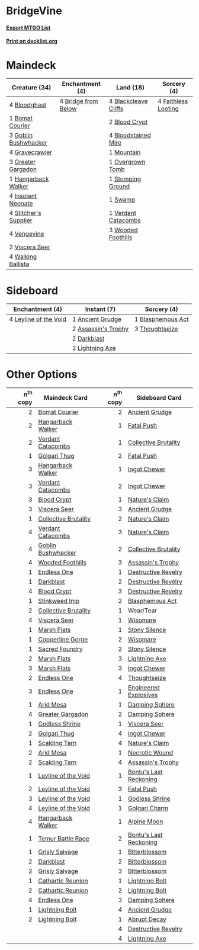 # BridgeVine

#### [Export MTGO List](../collection/BridgeVine/BridgeVine.txt)
#### [Print on decklist.org](http://decklist.org/?deckmain=4%09Blackcleave%20Cliffs%0A2%09Blood%20Crypt%0A4%09Bloodghast%0A4%09Bloodstained%20Mire%0A1%09Bomat%20Courier%0A4%09Bridge%20from%20Below%0A4%09Faithless%20Looting%0A3%09Goblin%20Bushwhacker%0A4%09Gravecrawler%0A3%09Greater%20Gargadon%0A1%09Hangarback%20Walker%0A4%09Insolent%20Neonate%0A1%09Mountain%0A1%09Overgrown%20Tomb%0A4%09Stitcher's%20Supplier%0A1%09Stomping%20Ground%0A1%09Swamp%0A4%09Vengevine%0A1%09Verdant%20Catacombs%0A2%09Viscera%20Seer%0A4%09Walking%20Ballista%0A3%09Wooded%20Foothills&deckside=1%09Ancient%20Grudge%0A2%09Assassin's%20Trophy%0A1%09Blasphemous%20Act%0A2%09Darkblast%0A4%09Leyline%20of%20the%20Void%0A2%09Lightning%20Axe%0A3%09Thoughtseize)
# Maindeck

|                                         Creature (34)                                          |                                       Enchantment (4)                                        |                                           Land (18)                                           |                                         Sorcery (4)                                          |
|------------------------------------------------------------------------------------------------|----------------------------------------------------------------------------------------------|-----------------------------------------------------------------------------------------------|----------------------------------------------------------------------------------------------|
|4 [Bloodghast](http://gatherer.wizards.com/Pages/Card/Details.aspx?multiverseid=438648)         |4 [Bridge from Below](http://gatherer.wizards.com/Pages/Card/Details.aspx?multiverseid=370353)|4 [Blackcleave Cliffs](http://gatherer.wizards.com/Pages/Card/Details.aspx?multiverseid=209401)|4 [Faithless Looting](http://gatherer.wizards.com/Pages/Card/Details.aspx?multiverseid=413670)|
|1 [Bomat Courier](http://gatherer.wizards.com/Pages/Card/Details.aspx?multiverseid=417772)      |                                                                                              |2 [Blood Crypt](http://gatherer.wizards.com/Pages/Card/Details.aspx?multiverseid=405093)       |                                                                                              |
|3 [Goblin Bushwhacker](http://gatherer.wizards.com/Pages/Card/Details.aspx?multiverseid=177501) |                                                                                              |4 [Bloodstained Mire](http://gatherer.wizards.com/Pages/Card/Details.aspx?multiverseid=405094) |                                                                                              |
|4 [Gravecrawler](http://gatherer.wizards.com/Pages/Card/Details.aspx?multiverseid=409635)       |                                                                                              |1 [Mountain](http://gatherer.wizards.com/Pages/Card/Details.aspx?multiverseid=439604)          |                                                                                              |
|3 [Greater Gargadon](http://gatherer.wizards.com/Pages/Card/Details.aspx?multiverseid=370560)   |                                                                                              |1 [Overgrown Tomb](http://gatherer.wizards.com/Pages/Card/Details.aspx?multiverseid=405103)    |                                                                                              |
|1 [Hangarback Walker](http://gatherer.wizards.com/Pages/Card/Details.aspx?multiverseid=420600)  |                                                                                              |1 [Stomping Ground](http://gatherer.wizards.com/Pages/Card/Details.aspx?multiverseid=405110)   |                                                                                              |
|4 [Insolent Neonate](http://gatherer.wizards.com/Pages/Card/Details.aspx?multiverseid=409922)   |                                                                                              |1 [Swamp](http://gatherer.wizards.com/Pages/Card/Details.aspx?multiverseid=439603)             |                                                                                              |
|4 [Stitcher's Supplier](http://gatherer.wizards.com/Pages/Card/Details.aspx?multiverseid=447257)|                                                                                              |1 [Verdant Catacombs](http://gatherer.wizards.com/Pages/Card/Details.aspx?multiverseid=426074) |                                                                                              |
|4 [Vengevine](http://gatherer.wizards.com/Pages/Card/Details.aspx?multiverseid=193556)          |                                                                                              |3 [Wooded Foothills](http://gatherer.wizards.com/Pages/Card/Details.aspx?multiverseid=405116)  |                                                                                              |
|2 [Viscera Seer](http://gatherer.wizards.com/Pages/Card/Details.aspx?multiverseid=376569)       |                                                                                              |                                                                                               |                                                                                              |
|4 [Walking Ballista](http://gatherer.wizards.com/Pages/Card/Details.aspx?multiverseid=423848)   |                                                                                              |                                                                                               |                                                                                              |


# Sideboard

|                                        Enchantment (4)                                         |                                         Instant (7)                                          |                                        Sorcery (4)                                         |
|------------------------------------------------------------------------------------------------|----------------------------------------------------------------------------------------------|--------------------------------------------------------------------------------------------|
|4 [Leyline of the Void](http://gatherer.wizards.com/Pages/Card/Details.aspx?multiverseid=205013)|1 [Ancient Grudge](http://gatherer.wizards.com/Pages/Card/Details.aspx?multiverseid=425913)   |1 [Blasphemous Act](http://gatherer.wizards.com/Pages/Card/Details.aspx?multiverseid=446821)|
|                                                                                                |2 [Assassin's Trophy](http://gatherer.wizards.com/Pages/Card/Details.aspx?multiverseid=452902)|3 [Thoughtseize](http://gatherer.wizards.com/Pages/Card/Details.aspx?multiverseid=438676)   |
|                                                                                                |2 [Darkblast](http://gatherer.wizards.com/Pages/Card/Details.aspx?multiverseid=87922)         |                                                                                            |
|                                                                                                |2 [Lightning Axe](http://gatherer.wizards.com/Pages/Card/Details.aspx?multiverseid=113567)    |                                                                                            |


# Other Options

|*n*<sup>th</sup> copy|                                         Maindeck Card                                         |*n*<sup>th</sup> copy|                                         Sideboard Card                                          |
|--------------------:|-----------------------------------------------------------------------------------------------|--------------------:|-------------------------------------------------------------------------------------------------|
|                    2|[Bomat Courier](http://gatherer.wizards.com/Pages/Card/Details.aspx?multiverseid=417772)       |                    2|[Ancient Grudge](http://gatherer.wizards.com/Pages/Card/Details.aspx?multiverseid=425913)        |
|                    2|[Hangarback Walker](http://gatherer.wizards.com/Pages/Card/Details.aspx?multiverseid=420600)   |                    1|[Fatal Push](http://gatherer.wizards.com/Pages/Card/Details.aspx?multiverseid=423724)            |
|                    2|[Verdant Catacombs](http://gatherer.wizards.com/Pages/Card/Details.aspx?multiverseid=426074)   |                    1|[Collective Brutality](http://gatherer.wizards.com/Pages/Card/Details.aspx?multiverseid=414380)  |
|                    1|[Golgari Thug](http://gatherer.wizards.com/Pages/Card/Details.aspx?multiverseid=292953)        |                    2|[Fatal Push](http://gatherer.wizards.com/Pages/Card/Details.aspx?multiverseid=423724)            |
|                    3|[Hangarback Walker](http://gatherer.wizards.com/Pages/Card/Details.aspx?multiverseid=420600)   |                    1|[Ingot Chewer](http://gatherer.wizards.com/Pages/Card/Details.aspx?multiverseid=393845)          |
|                    3|[Verdant Catacombs](http://gatherer.wizards.com/Pages/Card/Details.aspx?multiverseid=426074)   |                    2|[Ingot Chewer](http://gatherer.wizards.com/Pages/Card/Details.aspx?multiverseid=393845)          |
|                    3|[Blood Crypt](http://gatherer.wizards.com/Pages/Card/Details.aspx?multiverseid=405093)         |                    1|[Nature's Claim](http://gatherer.wizards.com/Pages/Card/Details.aspx?multiverseid=438743)        |
|                    3|[Viscera Seer](http://gatherer.wizards.com/Pages/Card/Details.aspx?multiverseid=376569)        |                    3|[Ancient Grudge](http://gatherer.wizards.com/Pages/Card/Details.aspx?multiverseid=425913)        |
|                    1|[Collective Brutality](http://gatherer.wizards.com/Pages/Card/Details.aspx?multiverseid=414380)|                    2|[Nature's Claim](http://gatherer.wizards.com/Pages/Card/Details.aspx?multiverseid=438743)        |
|                    4|[Verdant Catacombs](http://gatherer.wizards.com/Pages/Card/Details.aspx?multiverseid=426074)   |                    3|[Nature's Claim](http://gatherer.wizards.com/Pages/Card/Details.aspx?multiverseid=438743)        |
|                    4|[Goblin Bushwhacker](http://gatherer.wizards.com/Pages/Card/Details.aspx?multiverseid=177501)  |                    2|[Collective Brutality](http://gatherer.wizards.com/Pages/Card/Details.aspx?multiverseid=414380)  |
|                    4|[Wooded Foothills](http://gatherer.wizards.com/Pages/Card/Details.aspx?multiverseid=405116)    |                    3|[Assassin's Trophy](http://gatherer.wizards.com/Pages/Card/Details.aspx?multiverseid=452902)     |
|                    1|[Endless One](http://gatherer.wizards.com/Pages/Card/Details.aspx?multiverseid=401871)         |                    1|[Destructive Revelry](http://gatherer.wizards.com/Pages/Card/Details.aspx?multiverseid=373351)   |
|                    1|[Darkblast](http://gatherer.wizards.com/Pages/Card/Details.aspx?multiverseid=87922)            |                    2|[Destructive Revelry](http://gatherer.wizards.com/Pages/Card/Details.aspx?multiverseid=373351)   |
|                    4|[Blood Crypt](http://gatherer.wizards.com/Pages/Card/Details.aspx?multiverseid=405093)         |                    3|[Destructive Revelry](http://gatherer.wizards.com/Pages/Card/Details.aspx?multiverseid=373351)   |
|                    1|[Stinkweed Imp](http://gatherer.wizards.com/Pages/Card/Details.aspx?multiverseid=370450)       |                    2|[Blasphemous Act](http://gatherer.wizards.com/Pages/Card/Details.aspx?multiverseid=446821)       |
|                    2|[Collective Brutality](http://gatherer.wizards.com/Pages/Card/Details.aspx?multiverseid=414380)|                    1|Wear/Tear                                                                                        |
|                    4|[Viscera Seer](http://gatherer.wizards.com/Pages/Card/Details.aspx?multiverseid=376569)        |                    1|[Wispmare](http://gatherer.wizards.com/Pages/Card/Details.aspx?multiverseid=145974)              |
|                    1|[Marsh Flats](http://gatherer.wizards.com/Pages/Card/Details.aspx?multiverseid=426064)         |                    1|[Stony Silence](http://gatherer.wizards.com/Pages/Card/Details.aspx?multiverseid=425850)         |
|                    1|[Copperline Gorge](http://gatherer.wizards.com/Pages/Card/Details.aspx?multiverseid=209408)    |                    2|[Wispmare](http://gatherer.wizards.com/Pages/Card/Details.aspx?multiverseid=145974)              |
|                    1|[Sacred Foundry](http://gatherer.wizards.com/Pages/Card/Details.aspx?multiverseid=405106)      |                    2|[Stony Silence](http://gatherer.wizards.com/Pages/Card/Details.aspx?multiverseid=425850)         |
|                    2|[Marsh Flats](http://gatherer.wizards.com/Pages/Card/Details.aspx?multiverseid=426064)         |                    3|[Lightning Axe](http://gatherer.wizards.com/Pages/Card/Details.aspx?multiverseid=113567)         |
|                    3|[Marsh Flats](http://gatherer.wizards.com/Pages/Card/Details.aspx?multiverseid=426064)         |                    3|[Ingot Chewer](http://gatherer.wizards.com/Pages/Card/Details.aspx?multiverseid=393845)          |
|                    2|[Endless One](http://gatherer.wizards.com/Pages/Card/Details.aspx?multiverseid=401871)         |                    4|[Thoughtseize](http://gatherer.wizards.com/Pages/Card/Details.aspx?multiverseid=438676)          |
|                    3|[Endless One](http://gatherer.wizards.com/Pages/Card/Details.aspx?multiverseid=401871)         |                    1|[Engineered Explosives](http://gatherer.wizards.com/Pages/Card/Details.aspx?multiverseid=370549) |
|                    1|[Arid Mesa](http://gatherer.wizards.com/Pages/Card/Details.aspx?multiverseid=426054)           |                    1|[Damping Sphere](http://gatherer.wizards.com/Pages/Card/Details.aspx?multiverseid=443101)        |
|                    4|[Greater Gargadon](http://gatherer.wizards.com/Pages/Card/Details.aspx?multiverseid=370560)    |                    2|[Damping Sphere](http://gatherer.wizards.com/Pages/Card/Details.aspx?multiverseid=443101)        |
|                    1|[Godless Shrine](http://gatherer.wizards.com/Pages/Card/Details.aspx?multiverseid=405099)      |                    1|[Viscera Seer](http://gatherer.wizards.com/Pages/Card/Details.aspx?multiverseid=376569)          |
|                    2|[Golgari Thug](http://gatherer.wizards.com/Pages/Card/Details.aspx?multiverseid=292953)        |                    4|[Ingot Chewer](http://gatherer.wizards.com/Pages/Card/Details.aspx?multiverseid=393845)          |
|                    1|[Scalding Tarn](http://gatherer.wizards.com/Pages/Card/Details.aspx?multiverseid=426069)       |                    4|[Nature's Claim](http://gatherer.wizards.com/Pages/Card/Details.aspx?multiverseid=438743)        |
|                    2|[Arid Mesa](http://gatherer.wizards.com/Pages/Card/Details.aspx?multiverseid=426054)           |                    1|[Necrotic Wound](http://gatherer.wizards.com/Pages/Card/Details.aspx?multiverseid=452829)        |
|                    2|[Scalding Tarn](http://gatherer.wizards.com/Pages/Card/Details.aspx?multiverseid=426069)       |                    4|[Assassin's Trophy](http://gatherer.wizards.com/Pages/Card/Details.aspx?multiverseid=452902)     |
|                    1|[Leyline of the Void](http://gatherer.wizards.com/Pages/Card/Details.aspx?multiverseid=205013) |                    1|[Bontu's Last Reckoning](http://gatherer.wizards.com/Pages/Card/Details.aspx?multiverseid=430749)|
|                    2|[Leyline of the Void](http://gatherer.wizards.com/Pages/Card/Details.aspx?multiverseid=205013) |                    3|[Fatal Push](http://gatherer.wizards.com/Pages/Card/Details.aspx?multiverseid=423724)            |
|                    3|[Leyline of the Void](http://gatherer.wizards.com/Pages/Card/Details.aspx?multiverseid=205013) |                    1|[Godless Shrine](http://gatherer.wizards.com/Pages/Card/Details.aspx?multiverseid=405099)        |
|                    4|[Leyline of the Void](http://gatherer.wizards.com/Pages/Card/Details.aspx?multiverseid=205013) |                    1|[Golgari Charm](http://gatherer.wizards.com/Pages/Card/Details.aspx?multiverseid=430396)         |
|                    4|[Hangarback Walker](http://gatherer.wizards.com/Pages/Card/Details.aspx?multiverseid=420600)   |                    1|[Alpine Moon](http://gatherer.wizards.com/Pages/Card/Details.aspx?multiverseid=447264)           |
|                    1|[Temur Battle Rage](http://gatherer.wizards.com/Pages/Card/Details.aspx?multiverseid=391940)   |                    2|[Bontu's Last Reckoning](http://gatherer.wizards.com/Pages/Card/Details.aspx?multiverseid=430749)|
|                    1|[Grisly Salvage](http://gatherer.wizards.com/Pages/Card/Details.aspx?multiverseid=430397)      |                    1|[Bitterblossom](http://gatherer.wizards.com/Pages/Card/Details.aspx?multiverseid=397701)         |
|                    2|[Darkblast](http://gatherer.wizards.com/Pages/Card/Details.aspx?multiverseid=87922)            |                    2|[Bitterblossom](http://gatherer.wizards.com/Pages/Card/Details.aspx?multiverseid=397701)         |
|                    2|[Grisly Salvage](http://gatherer.wizards.com/Pages/Card/Details.aspx?multiverseid=430397)      |                    3|[Bitterblossom](http://gatherer.wizards.com/Pages/Card/Details.aspx?multiverseid=397701)         |
|                    1|[Cathartic Reunion](http://gatherer.wizards.com/Pages/Card/Details.aspx?multiverseid=417682)   |                    1|[Lightning Bolt](http://gatherer.wizards.com/Pages/Card/Details.aspx?multiverseid=234704)        |
|                    2|[Cathartic Reunion](http://gatherer.wizards.com/Pages/Card/Details.aspx?multiverseid=417682)   |                    2|[Lightning Bolt](http://gatherer.wizards.com/Pages/Card/Details.aspx?multiverseid=234704)        |
|                    4|[Endless One](http://gatherer.wizards.com/Pages/Card/Details.aspx?multiverseid=401871)         |                    3|[Damping Sphere](http://gatherer.wizards.com/Pages/Card/Details.aspx?multiverseid=443101)        |
|                    1|[Lightning Bolt](http://gatherer.wizards.com/Pages/Card/Details.aspx?multiverseid=234704)      |                    4|[Ancient Grudge](http://gatherer.wizards.com/Pages/Card/Details.aspx?multiverseid=425913)        |
|                    2|[Lightning Bolt](http://gatherer.wizards.com/Pages/Card/Details.aspx?multiverseid=234704)      |                    1|[Abrupt Decay](http://gatherer.wizards.com/Pages/Card/Details.aspx?multiverseid=425971)          |
|                     |                                                                                               |                    4|[Destructive Revelry](http://gatherer.wizards.com/Pages/Card/Details.aspx?multiverseid=373351)   |
|                     |                                                                                               |                    4|[Lightning Axe](http://gatherer.wizards.com/Pages/Card/Details.aspx?multiverseid=113567)         |

